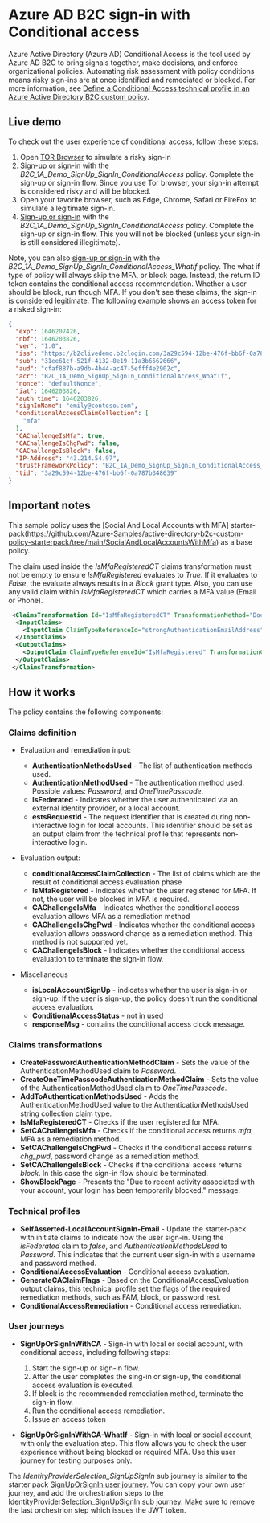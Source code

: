 # Azure AD B2C sign-in with Conditional access

Azure Active Directory (Azure AD) Conditional Access is the tool used by Azure AD B2C to bring signals together, make decisions, and enforce organizational policies. Automating risk assessment with policy conditions means risky sign-ins are at once identified and remediated or blocked. For more information, see [Define a Conditional Access technical profile in an Azure Active Directory B2C custom policy](https://docs.microsoft.com/azure/active-directory-b2c/conditional-access-technical-profile).

## Live demo

To check out the user experience of conditional access, follow these steps:

1. Open [TOR Browser](https://www.torproject.org/download/) to simulate a risky sign-in
1. [Sign-up or sign-in](https://b2clivedemo.b2clogin.com/b2clivedemo.onmicrosoft.com/B2C_1A_Demo_SignUp_SignIn_ConditionalAccess/oauth2/v2.0/authorize?client_id=cfaf887b-a9db-4b44-ac47-5efff4e2902c&nonce=defaultNonce&redirect_uri=https://jwt.ms&scope=openid&response_type=id_token&prompt=login) with the *B2C_1A_Demo_SignUp_SignIn_ConditionalAccess* policy. Complete the sign-up or sign-in flow. Since you use Tor browser, your sign-in attempt is considered risky and will be blocked. 
1. Open your favorite browser, such as Edge, Chrome, Safari or FireFox to simulate a legitimate sign-in.
1. [Sign-up or sign-in](https://b2clivedemo.b2clogin.com/b2clivedemo.onmicrosoft.com/B2C_1A_Demo_SignUp_SignIn_ConditionalAccess/oauth2/v2.0/authorize?client_id=cfaf887b-a9db-4b44-ac47-5efff4e2902c&nonce=defaultNonce&redirect_uri=https://jwt.ms&scope=openid&response_type=id_token&prompt=login) with the *B2C_1A_Demo_SignUp_SignIn_ConditionalAccess* policy. Complete the sign-up or sign-in flow. This you will not be blocked (unless your sign-in is still considered illegitimate).

Note, you can also [sign-up or sign-in](https://b2clivedemo.b2clogin.com/b2clivedemo.onmicrosoft.com/B2C_1A_Demo_SignUp_SignIn_ConditionalAccess_WhatIf/oauth2/v2.0/authorize?client_id=cfaf887b-a9db-4b44-ac47-5efff4e2902c&nonce=defaultNonce&redirect_uri=https://jwt.ms&scope=openid&response_type=id_token&prompt=login) with the *B2C_1A_Demo_SignUp_SignIn_ConditionalAccess_WhatIf* policy. The what if type of policy will always skip the MFA, or block page. Instead, the return ID token contains the conditional access recommendation. Whether a user should be block, run though MFA. If you don't see these claims, the sign-in is considered legitimate. The following example shows an access token for a risked sign-in:

```json
{
  "exp": 1646207426,
  "nbf": 1646203826,
  "ver": "1.0",
  "iss": "https://b2clivedemo.b2clogin.com/3a29c594-12be-476f-bb6f-0a787b348639/v2.0/",
  "sub": "31ee61cf-521f-4132-8e19-11a3b6562666",
  "aud": "cfaf887b-a9db-4b44-ac47-5efff4e2902c",
  "acr": "B2C_1A_Demo_SignUp_SignIn_ConditionalAccess_WhatIf",
  "nonce": "defaultNonce",
  "iat": 1646203826,
  "auth_time": 1646203826,
  "signInName": "emily@contoso.com",
  "conditionalAccessClaimCollection": [
    "mfa"
  ],
  "CAChallengeIsMfa": true,
  "CAChallengeIsChgPwd": false,
  "CAChallengeIsBlock": false,
  "IP-Address": "43.214.54.97",
  "trustFrameworkPolicy": "B2C_1A_Demo_SignUp_SignIn_ConditionalAccess_WhatIf",
  "tid": "3a29c594-12be-476f-bb6f-0a787b348639"
}
```

## Important notes

This sample policy uses the [Social And Local Accounts with MFA] starter-pack(https://github.com/Azure-Samples/active-directory-b2c-custom-policy-starterpack/tree/main/SocialAndLocalAccountsWithMfa) as a base policy. 

The claim used inside the *IsMfaRegisteredCT* claims transformation must not be empty to ensure *IsMfaRegistered* evaluates to *True*. If it evaluates to *False*, the evaluate always results in a *Block* grant type. Also, you can use any valid claim within *IsMfaRegisteredCT* which carries a MFA value (Email or Phone). 

```XML
 <ClaimsTransformation Id="IsMfaRegisteredCT" TransformationMethod="DoesClaimExist">
  <InputClaims>
    <InputClaim ClaimTypeReferenceId="strongAuthenticationEmailAddress" TransformationClaimType="inputClaim" />
  </InputClaims>
  <OutputClaims>
    <OutputClaim ClaimTypeReferenceId="IsMfaRegistered" TransformationClaimType="outputClaim" />
  </OutputClaims>
 </ClaimsTransformation>
```

## How it works

The policy contains the following components:

### Claims definition

- Evaluation and remediation input:
  - **AuthenticationMethodsUsed** - The list of authentication methods used.
  - **AuthenticationMethodUsed** - The authentication method used. Possible values: *Password*, and *OneTimePasscode*.
  - **IsFederated** - Indicates whether the user authenticated via an external identity provider, or a local account.
  - **estsRequestId** - The request identifier that is created during non-interactive login for local accounts. This identifier should be set as an output claim from the technical profile that represents non-interactive login.

- Evaluation output:
  - **conditionalAccessClaimCollection** - The list of claims which are the result of conditional access evaluation phase
  - **IsMfaRegistered** - Indicates whether the user registered for MFA. If not, the user will be blocked in MFA is required.
  - **CAChallengeIsMfa** - Indicates whether the conditional access evaluation allows MFA as a remediation method
  - **CAChallengeIsChgPwd** - Indicates whether the conditional access evaluation allows password change as a remediation method. This method is not supported yet.
  - **CAChallengeIsBlock** - Indicates whether the conditional access evaluation to terminate the sign-in flow. 
- Miscellaneous 
  - **isLocalAccountSignUp** -  indicates whether the user is sign-in or sign-up. If the user is sign-up, the policy doesn't run the conditional access evaluation.
  - **ConditionalAccessStatus** - not in used
  - **responseMsg** - contains the conditional access clock message.
   
### Claims transformations

- **CreatePasswordAuthenticationMethodClaim** - Sets the value of the AuthenticationMethodUsed claim to *Password*.
- **CreateOneTimePasscodeAuthenticationMethodClaim** - Sets the value of the AuthenticationMethodUsed claim to *OneTimePasscode*.
- **AddToAuthenticationMethodsUsed** - Adds the AuthenticationMethodUsed value to the AuthenticationMethodsUsed string collection claim type.
- **IsMfaRegisteredCT** - Checks if the user registered for MFA.
- **SetCAChallengeIsMfa** - Checks if the conditional access returns *mfa*, MFA as a remediation method.
- **SetCAChallengeIsChgPwd** - Checks if the conditional access returns *chg_pwd*, password change as a remediation method.
- **SetCAChallengeIsBlock** - Checks if the conditional access returns *block*. In this case the sign-in flow should be terminated.
- **ShowBlockPage** - Presents the "Due to recent activity associated with your account, your login has been temporarily blocked." message.

### Technical profiles 

- **SelfAsserted-LocalAccountSignIn-Email** - Update the starter-pack with initiate claims to indicate how the user sign-in. Using the *isFederated* claim to *false*, and *AuthenticationMethodsUsed* to *Password*. This indicates that the current user sign-in with a username and password method.
- **ConditionalAccessEvaluation** - Conditional access evaluation.
- **GenerateCAClaimFlags** - Based on the ConditionalAccessEvaluation output claims, this technical profile set the flags of the required remediation methods, such as FAM, block, or password rest. 
- **ConditionalAccessRemediation** - Conditional access remediation.

### User journeys

- **SignUpOrSignInWithCA** - Sign-in with local or social account, with conditional access, including following steps:
  1. Start the sign-up or sign-in flow. 
  1. After the user completes the sing-in or sign-up, the conditional access evaluation is executed.  
  1. If block is the recommended remediation method, terminate the sign-in flow.
  1. Run the conditional access remediation.
  1. Issue an access token
  
- **SignUpOrSignInWithCA-WhatIf** - Sign-in with local or social account, with only the evaluation step. This flow allows you to check the user experience without being blocked or required MFA. Use this user journey for testing purposes only.

The *IdentityProviderSelection_SignUpSignIn* sub journey is similar to the starter pack [SignUpOrSignIn user journey](https://github.com/Azure-Samples/active-directory-b2c-custom-policy-starterpack/blob/master/SocialAndLocalAccounts/TrustFrameworkBase.xml#L1031). You can copy your own user journey, and add the orchestration steps to the IdentityProviderSelection_SignUpSignIn sub journey. Make sure to remove the last orchestrion step which issues the JWT token. 
